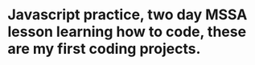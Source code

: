 # Javascript practice, two day MSSA lesson learning how to code, these are my first coding projects.

